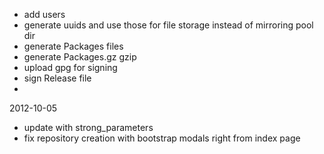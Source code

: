 * add users
* generate uuids and use those for file storage instead of mirroring pool dir
* generate Packages files
* generate Packages.gz gzip
* upload gpg for signing
* sign Release file
*



2012-10-05

* update with strong_parameters
* fix repository creation with bootstrap modals right from index page